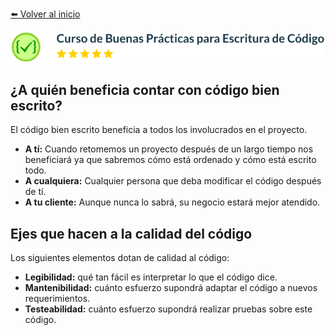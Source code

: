 [:arrow_left: Volver al inicio](../README.md)

![Fundamentos de Bases de Datos](../images/Buenas-Practicas-para-Escritura-de-Codigo.png)
## ¿A quién beneficia contar con código bien escrito?
El código bien escrito beneficia a todos los involucrados en el proyecto.
* __A tí:__ Cuando retomemos un proyecto después de un largo tiempo nos beneficiará ya que sabremos cómo está ordenado y cómo está escrito todo.
* __A cualquiera:__ Cualquier persona que deba modificar el código después de tí.
* __A tu cliente:__ Aunque nunca lo sabrá, su negocio estará mejor atendido.
## Ejes que hacen a la calidad del código
Los siguientes elementos dotan de calidad al código:
* __Legibilidad:__ qué tan fácil es interpretar lo que el código dice.
* __Mantenibilidad:__ cuánto esfuerzo supondrá adaptar el código a nuevos requerimientos.
* __Testeabilidad:__ cuánto esfuerzo supondrá realizar pruebas sobre este código.

